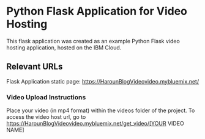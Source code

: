 # Python Flask Application for Video Hosting

This flask application was created as an example Python Flask video hosting application, hosted on the IBM Cloud.

## Relevant URLs
Flask Application static page: https://HarounBlogVideovideo.mybluemix.net/

### Video Upload Instructions
Place your video (in mp4 format) within the videos folder of the project.  To access the video host url, go to https://HarounBlogVideovideo.mybluemix.net/get_video/[YOUR VIDEO NAME]

